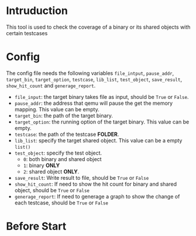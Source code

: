 # Intruduction
This tool is used to check the coverage of a binary or its shared objects with certain testcases

# Config
The config file needs the following variables `file_intput`, `pause_addr`, `target_bin`, `target_option`, `testcase`, `lib_list`, `test_object`, `save_result`, `show_hit_count` and `generage_report`.

* `file_input`: the target binary takes file as input, should be `True` or `False`.
* `pause_addr`: the address that qemu will pause the get the memory mapping. This value can be empty.
* `target_bin`: the path of the target binary.
* `target_option`: the running option of the target binary. This value can be empty.
* `testcase`: the path of the testcase **FOLDER**.
* `lib_list`: specify the target shared object. This value can be a empty `list()`
* `test_object`: specify the test object. 
    * `0`: both binary and shared object
    * `1`: binary **ONLY**
    * `2`: shared object **ONLY**.
* `save_result`: Write result to file, should be `True` or `False`
* `show_hit_count`: If need to show the hit count for binary and shared object, should be `True` or `False`
* `generage_report`: If need to generage a graph to show the change of each testcase, should be `True` or `False`

# Before Start
